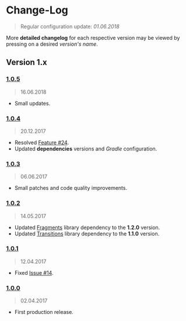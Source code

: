 Change-Log
===============
> Regular configuration update: _01.06.2018_

More **detailed changelog** for each respective version may be viewed by pressing on a desired _version's name_.

## Version 1.x ##

### [1.0.5](https://github.com/universum-studios/android_universi/releases/tag/v1.0.5) ###
> 16.06.2018

- Small updates.

### [1.0.4](https://github.com/universum-studios/android_universi/releases/tag/v1.0.4) ###
> 20.12.2017

- Resolved [Feature #24](https://github.com/universum-studios/android_universi/issues/24).
- Updated **dependencies** versions and _Gradle_ configuration.

### [1.0.3](https://github.com/universum-studios/android_universi/releases/tag/v1.0.3) ###
> 06.06.2017

- Small patches and code quality improvements.

### [1.0.2](https://github.com/universum-studios/android_universi/releases/tag/v1.0.2) ###
> 14.05.2017

- Updated [Fragments](https://github.com/universum-studios/android_fragments) library dependency to
  the **1.2.0** version.
- Updated [Transitions](https://github.com/universum-studios/android_transitions) library dependency
  to the **1.1.0** version.

### [1.0.1](https://github.com/universum-studios/android_universi/releases/tag/v1.0.1) ###
> 12.04.2017

- Fixed [Issue #14](https://github.com/universum-studios/android_universi/issues/14).

### [1.0.0](https://github.com/universum-studios/android_universi/releases/tag/v1.0.0) ###
> 02.04.2017

- First production release.